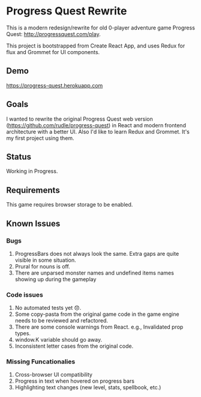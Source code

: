 # Progress Quest Rewrite

This is a modern redesign/rewrite for old 0-player adventure game Progress Quest: http://progressquest.com/play.

This project is bootstrapped from Create React App, and uses Redux for flux and Grommet for UI components.

## Demo

https://progress-quest.herokuapp.com


## Goals

I wanted to rewrite the original Progress Quest web version (https://github.com/rudle/progress-quest) in React and modern frontend architecture with a better UI. Also I'd like to learn Redux and Grommet. It's my first project using them.

## Status

Working in Progress.

## Requirements

This game requires browser storage to be enabled.

## Known Issues

### Bugs
1. ProgressBars does not always look the same. Extra gaps are quite visible in some situation.
2. Prural for nouns is off.
3. There are unparsed monster names and undefined items names showing up during the gameplay

### Code issues
1. No automated tests yet 😞.
2. Some copy-pasta from the original game code in the game engine needs to be reviewed and refactored.
3. There are some console warnings from React. e.g., Invalidated prop types.
4. window.K variable should go away.
5. Inconsistent letter cases from the original code.

### Missing Funcationalies
1. Cross-browser UI compatibility
2. Progress in text when hovered on progress bars
3. Highlighting text changes (new level, stats, spellbook, etc.)
